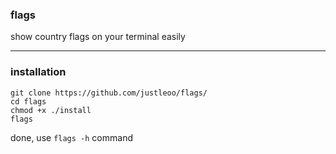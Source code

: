 ### flags

show country flags on your terminal easily 

<hr>

### installation

```
git clone https://github.com/justleoo/flags/
cd flags
chmod +x ./install
flags
```

done, use `flags -h` command
